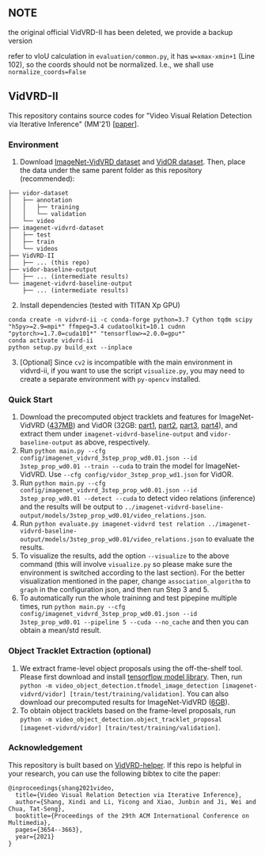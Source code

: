 
## NOTE
the original official VidVRD-II has been deleted, we provide a backup version

refer to vIoU calculation in `evaluation/common.py`, it has `w=xmax-xmin+1` (Line 102), so the coords should not be normalized. I.e., we shall use `normalize_coords=False`

## VidVRD-II

This repository contains source codes for "Video Visual Relation Detection via Iterative Inference" (MM'21) [[paper](https://dl.acm.org/doi/abs/10.1145/3474085.3475263)].

### Environment
1. Download [ImageNet-VidVRD dataset](https://xdshang.github.io/docs/imagenet-vidvrd.html) and [VidOR dataset](https://xdshang.github.io/docs/vidor.html). Then, place the data under the same parent folder as this repository (recommended):
```
├── vidor-dataset
│   ├── annotation
│   │   ├── training
│   │   └── validation
│   └── video
├── imagenet-vidvrd-dataset
│   ├── test
│   ├── train
│   └── videos
├── VidVRD-II
│   ├── ... (this repo)
├── vidor-baseline-output
│   ├── ... (intermediate results)
└── imagenet-vidvrd-baseline-output
    ├── ... (intermediate results)
```
2. Install dependencies (tested with TITAN Xp GPU)
<!-- Ubuntu 18.04.5 LTS (GNU/Linux 4.15.0-142-generic x86_64); NVIDIA Driver Version: 460.73.01,  -->
```
conda create -n vidvrd-ii -c conda-forge python=3.7 Cython tqdm scipy "h5py>=2.9=mpi*" ffmpeg=3.4 cudatoolkit=10.1 cudnn "pytorch>=1.7.0=cuda101*" "tensorflow>=2.0.0=gpu*"
conda activate vidvrd-ii
python setup.py build_ext --inplace
``` 
3. [Optional] Since `cv2` is incompatible with the main environment in vidvrd-ii, if you want to use the script `visualize.py`, you may need to create a separate environment with `py-opencv` installed.

### Quick Start
1. Download the precomputed object tracklets and features for ImageNet-VidVRD ([437MB](https://zdtnag7mmr.larksuite.com/file/boxusOKDuonKBcA2Le9JMeu3ePg)) and VidOR (32GB: [part1](https://zdtnag7mmr.larksuite.com/file/boxusff3nUWfZly119sJXhLkpWe), [part2](https://zdtnag7mmr.larksuite.com/file/boxus2FJ47VRRNSUZ4f9aJzICAc), [part3](https://zdtnag7mmr.larksuite.com/file/boxusr0Bb6cSX4OQXCjKvhHf94d), [part4](https://zdtnag7mmr.larksuite.com/file/boxusGIpO3VDPkfNTtzUqMRIdrc)), and extract them under `imagenet-vidvrd-baseline-output` and `vidor-baseline-output` as above, respectively.
2. Run `python main.py --cfg config/imagenet_vidvrd_3step_prop_wd0.01.json --id 3step_prop_wd0.01 --train --cuda` to train the model for ImageNet-VidVRD. Use `--cfg config/vidor_3step_prop_wd1.json` for VidOR.
3. Run `python main.py --cfg config/imagenet_vidvrd_3step_prop_wd0.01.json --id 3step_prop_wd0.01 --detect --cuda` to detect video relations (inference) and the results will be output to `../imagenet-vidvrd-baseline-output/models/3step_prop_wd0.01/video_relations.json`.
4. Run `python evaluate.py imagenet-vidvrd test relation ../imagenet-vidvrd-baseline-output/models/3step_prop_wd0.01/video_relations.json` to evaluate the results.
5. To visualize the results, add the option `--visualize` to the above command (this will involve `visualize.py` so please make sure the environment is switched according to the last section). For the better visualization mentioned in the paper, change `association_algorithm` to `graph` in the configuration json, and then run Step 3 and 5.
6. To automatically run the whole traininng and test pipepine multiple times, run `python main.py --cfg config/imagenet_vidvrd_3step_prop_wd0.01.json --id 3step_prop_wd0.01 --pipeline 5 --cuda --no_cache` and then you can obtain a mean/std result.

### Object Tracklet Extraction (optional)
1. We extract frame-level object proposals using the off-the-shelf tool. Please first download and install [tensorflow model library](https://github.com/tensorflow/models/tree/master/research/object_detection). Then, run `python -m video_object_detection.tfmodel_image_detection [imagenet-vidvrd/vidor] [train/test/training/validation]`. You can also download our precomputed results for ImageNet-VidVRD ([6GB](https://zdtnag7mmr.larksuite.com/file/boxuspVnSh0mnRW4Zdxh3282w4d)).
2. To obtain object tracklets based on the frame-level proposals, run `python -m video_object_detection.object_tracklet_proposal [imagenet-vidvrd/vidor] [train/test/training/validation]`.

### Acknowledgement
This repository is built based on [VidVRD-helper](https://github.com/xdshang/VidVRD-helper). If this repo is helpful in your research, you can use the following bibtex to cite the paper:
```
@inproceedings{shang2021video,
  title={Video Visual Relation Detection via Iterative Inference},
  author={Shang, Xindi and Li, Yicong and Xiao, Junbin and Ji, Wei and Chua, Tat-Seng},
  booktitle={Proceedings of the 29th ACM International Conference on Multimedia},
  pages={3654--3663},
  year={2021}
}
```
